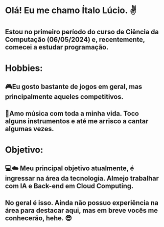 # Olá! Eu me chamo Ítalo Lúcio. ✌️
## Estou no primeiro período do curso de Ciência da Computação (06/05/2024) e, recentemente, comecei a estudar programação. 


# Hobbies:
## 🎮Eu gosto bastante de jogos em geral, mas principalmente aqueles competitivos. 
## 🎼Amo música com toda a minha vida. Toco alguns instrumentos e até me arrisco a cantar algumas vezes.

# Objetivo: 
##  💻☁️ Meu principal objetivo atualmente, é ingressar na área da tecnologia. Almejo trabalhar com IA e Back-end em Cloud Computing.

## No geral é isso. Ainda não possuo experiência na área para destacar aqui, mas em breve vocês me conhecerão, hehe. 😎